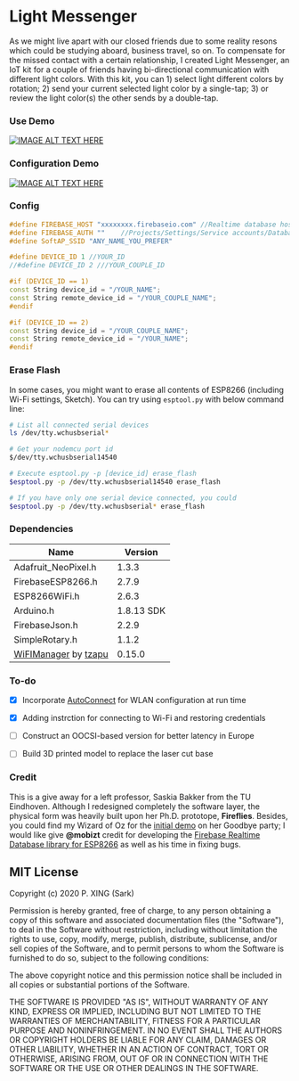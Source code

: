 # Light Messenger
As we might live apart with our closed friends due to some reality resons which could be studying aboard, business travel, so on. To compensate for the missed contact with a certain relationship, I created Light Messenger, an IoT kit for a couple of friends having bi-directional communication with different light colors. With this kit, you can 1) select light different colors by rotation; 2) send your current selected light color by a single-tap; 3) or review the light color(s) the other sends by a double-tap.



### Use Demo

[![IMAGE ALT TEXT HERE](https://i.loli.net/2020/06/05/7GHx2AzFbREiuD9.jpg)](https://vimeo.com/421278858)



### Configuration Demo

[![IMAGE ALT TEXT HERE](https://i.imgur.com/Pujw7Ju.jpg)](https://vimeo.com/455801532)



### Config

```c++
#define FIREBASE_HOST "xxxxxxxx.firebaseio.com" //Realtime database host without https:// 
#define FIREBASE_AUTH ""    //Projects/Settings/Service accounts/Database secrets
#define SoftAP_SSID "ANY_NAME_YOU_PREFER"

#define DEVICE_ID 1 //YOUR_ID
//#define DEVICE_ID 2 ///YOUR_COUPLE_ID                  

#if (DEVICE_ID == 1)
const String device_id = "/YOUR_NAME";
const String remote_device_id = "/YOUR_COUPLE_NAME";
#endif

#if (DEVICE_ID == 2)
const String device_id = "/YOUR_COUPLE_NAME";
const String remote_device_id = "/YOUR_NAME";
#endif
```



### Erase Flash

In some cases, you might want to erase all contents of ESP8266 (including Wi-Fi settings, Sketch). You can try using `esptool.py` with below command line:

```bash
# List all connected serial devices
ls /dev/tty.wchusbserial*

# Get your nodemcu port id
$/dev/tty.wchusbserial14540

# Execute esptool.py -p [device_id] erase_flash
$esptool.py -p /dev/tty.wchusbserial14540 erase_flash

# If you have only one serial device connected, you could 
$esptool.py -p /dev/tty.wchusbserial* erase_flash
```





### Dependencies

| Name | Version |
| ---- | ---- |
|Adafruit_NeoPixel.h| 1.3.3 |
|FirebaseESP8266.h| 2.7.9 |
|ESP8266WiFi.h| 2.6.3 |
|Arduino.h| 1.8.13 SDK |
|FirebaseJson.h| 2.2.9 |
|SimpleRotary.h| 1.1.2 |
|[WiFIManager](https://github.com/tzapu/WiFiManager) by [tzapu](https://github.com/tzapu)| 0.15.0 |



### To-do

- [x] Incorporate [AutoConnect](https://github.com/Hieromon/AutoConnect) for WLAN configuration at run time
- [x] Adding instrction for connecting to Wi-Fi and restoring credentials 
- [ ] Construct an OOCSI-based version for better latency in Europe
- [ ] Build 3D printed model to replace the laser cut base



### Credit

This is a give away for a left professor, Saskia Bakker from the TU Eindhoven. Although I redesigned completely the software layer, the physical form was heavily built upon her Ph.D. prototope, **Fireflies**. Besides, you could find my Wizard of Oz for the [initial demo](https://pxing.design/demo-on-saskias-farewell/) on her Goodbye party; I would like give **@mobizt** credit for developing the [Firebase Realtime Database library for ESP8266](https://github.com/mobizt/Firebase-ESP8266) as well as his time in fixing bugs. 



## MIT License

Copyright (c) 2020 P. XING (Sark)

Permission is hereby granted, free of charge, to any person obtaining a copy of this software and associated documentation files (the "Software"), to deal in the Software without restriction, including without limitation the rights to use, copy, modify, merge, publish, distribute, sublicense, and/or sell copies of the Software, and to permit persons to whom the Software is furnished to do so, subject to the following conditions:

The above copyright notice and this permission notice shall be included in all copies or substantial portions of the Software.

THE SOFTWARE IS PROVIDED "AS IS", WITHOUT WARRANTY OF ANY KIND, EXPRESS OR IMPLIED, INCLUDING BUT NOT LIMITED TO THE WARRANTIES OF MERCHANTABILITY, FITNESS FOR A PARTICULAR PURPOSE AND NONINFRINGEMENT. IN NO EVENT SHALL THE AUTHORS OR COPYRIGHT HOLDERS BE LIABLE FOR ANY CLAIM, DAMAGES OR OTHER LIABILITY, WHETHER IN AN ACTION OF CONTRACT, TORT OR OTHERWISE, ARISING FROM, OUT OF OR IN CONNECTION WITH THE SOFTWARE OR THE USE OR OTHER DEALINGS IN THE SOFTWARE. 
